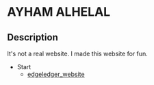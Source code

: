 # AYHAM ALHELAL

## Description

It's not a real website. I made this website for fun.

- Start
  - [edgeledger_website](https://ayhamalhelal.github.io/edgeledger_website)
